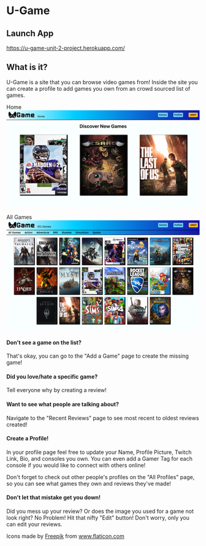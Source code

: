 # U-Game #

## Launch App ##

https://u-game-unit-2-project.herokuapp.com/

## What is it? ##

U-Game is a site that you can browse video games from! Inside the site you can create a profile to add games you own from an crowd sourced list of games. 

Home
![alt text](./public/images/readmeImgs/index-page.png)

All Games
![alt text](./public/images/readmeImgs/games-index.png)


#### Don't see a game on the list? 
That's okay, you can go to the "Add a Game" page to create the missing game!


#### Did you love/hate a specific game?
Tell everyone why by creating a review!


#### Want to see what people are talking about? 
Navigate to the "Recent Reviews" page to see most recent to oldest reviews created!


#### Create a Profile!
In your profile page feel free to update your Name, Profile Picture, Twitch Link, Bio, and consoles you own. You can even add a Gamer Tag for each console if you would like to connect with others online!

Don't forget to check out other people's profiles on the "All Profiles" page, so you can see what games they own and reviews they've made!


#### Don't let that mistake get you down!
Did you mess up your review? Or does the image you used for a game not look right? No Problem! Hit that nifty "Edit" button! Don't worry, only you can edit your reviews.





<div>Icons made by <a href="https://www.freepik.com" title="Freepik">Freepik</a> from <a href="https://www.flaticon.com/" title="Flaticon">www.flaticon.com</a></div>
